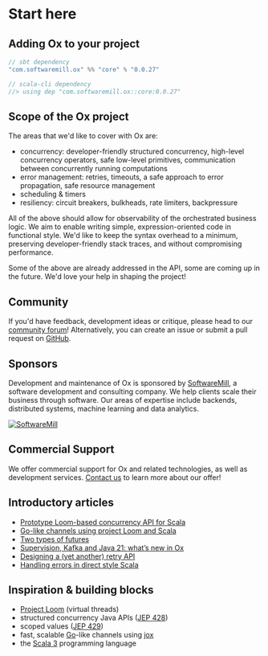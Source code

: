 # Start here

## Adding Ox to your project

```scala
// sbt dependency
"com.softwaremill.ox" %% "core" % "0.0.27"

// scala-cli dependency
//> using dep "com.softwaremill.ox::core:0.0.27"
```

## Scope of the Ox project

The areas that we'd like to cover with Ox are:

* concurrency: developer-friendly structured concurrency, high-level concurrency operators, safe low-level primitives, 
  communication between concurrently running computations
* error management: retries, timeouts, a safe approach to error propagation, safe resource management
* scheduling & timers
* resiliency: circuit breakers, bulkheads, rate limiters, backpressure

All of the above should allow for observability of the orchestrated business logic. We aim to enable writing simple, 
expression-oriented code in functional style. We'd like to keep the syntax overhead to a minimum, preserving 
developer-friendly stack traces, and without compromising performance.

Some of the above are already addressed in the API, some are coming up in the future. We'd love your help in shaping the
project!

## Community

If you'd have feedback, development ideas or critique, please head to our [community forum](https://softwaremill.community/c/ox/12)!
Alternatively, you can create an issue or submit a pull request on [GitHub](https://github.com/softwaremill/ox).

## Sponsors

Development and maintenance of Ox is sponsored by [SoftwareMill](https://softwaremill.com), a software development and consulting company. 
We help clients scale their business through software. Our areas of expertise include backends, distributed systems, 
machine learning and data analytics.

[![](https://files.softwaremill.com/logo/logo.png "SoftwareMill")](https://softwaremill.com)

## Commercial Support

We offer commercial support for Ox and related technologies, as well as development services. 
[Contact us](https://softwaremill.com/contact/) to learn more about our offer!

## Introductory articles

* [Prototype Loom-based concurrency API for Scala](https://softwaremill.com/prototype-loom-based-concurrency-api-for-scala/)
* [Go-like channels using project Loom and Scala](https://softwaremill.com/go-like-channels-using-project-loom-and-scala/)
* [Two types of futures](https://softwaremill.com/two-types-of-futures/)
* [Supervision, Kafka and Java 21: what’s new in Ox](https://softwaremill.com/supervision-kafka-and-java-21-whats-new-in-ox/)
* [Designing a (yet another) retry API](https://softwaremill.com/designing-a-yet-another-retry-api/)
* [Handling errors in direct style Scala](https://softwaremill.com/handling-errors-in-direct-style-scala/)

## Inspiration & building blocks

* [Project Loom](https://openjdk.org/projects/loom/) (virtual threads)
* structured concurrency Java APIs ([JEP 428](https://openjdk.org/jeps/428))
* scoped values ([JEP 429](https://openjdk.org/jeps/429))
* fast, scalable [Go](https://golang.org)-like channels using [jox](https://github.com/softwaremill/jox)
* the [Scala 3](https://www.scala-lang.org) programming language
